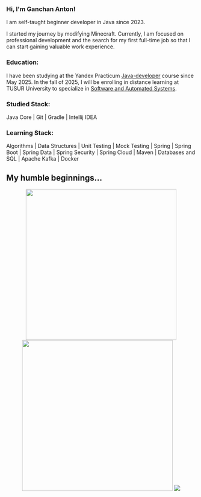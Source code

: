 ### Hi, I'm Ganchan Anton!

I am self-taught beginner developer in Java since 2023.

I started my journey by modifying Minecraft. Currently, I am focused on professional development and the search for my first full-time job so that I can start gaining valuable work experience.

### Education:
I have been studying at the Yandex Practicum [Java-developer](https://practicum.yandex.ru/java-developer-plus/) course since May 2025. 
In the fall of 2025, I will be enrolling in distance learning at TUSUR University to specialize in [Software and Automated Systems](https://fdo.tusur.ru/directions/informatika-i-vycislitelnaia-texnika-programmnoe-obespecenie-sredstv-vycislitelnoi-texniki-i-avtomatizirovannyx-sistem).

### Studied Stack: 
Java Core | Git | Gradle | Intellij IDEA

### Learning Stack: 
Algorithms | Data Structures | Unit Testing | Mock Testing | Spring | Spring Boot | Spring Data | Spring Security | Spring Cloud | Maven | Databases and SQL | Apache Kafka | Docker

## My humble beginnings...
<div align="center">
  <img src="https://github-readme-streak-stats.herokuapp.com/?user=SoulxluoS&theme=dark" width="400" />
  <a href="https://leetcode.com/Soul_luoS/"><img src="https://leetcard.jacoblin.cool/Soul_luoS?theme=dark" width="400" /></a>
  <a href="https://www.codewars.com/users/YoungSoulluoS"><img src="https://www.codewars.com/users/YoungSoulluoS/badges/large" /></a>
</div>
